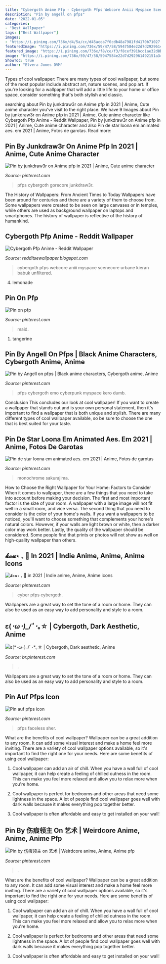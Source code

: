 ```yaml
---
title: "Cybergoth Anime Pfp - Cybergoth Pfps Webcore Aniii Myspace Scenecore Urbane Kieran Babuk Unfiltered"
description: "Pin by angell on pfps"
date: "2022-01-05"
categories:
- "Best Wallpaper"
tags: ["Best Wallpaper"]
images:
- "https://i.pinimg.com/736x/d4/5a/cc/d45acca7f0cdb48a7981fd4170b71027.jpg"
featuredImage: "https://i.pinimg.com/736x/59/47/58/5947584e22d7d292961492151a34de38.jpg"
featured_image: "https://i.pinimg.com/736x/f8/ce/f3/f8cef391bcd1ae32d8be11624b38cc03.jpg"
image: "https://i.pinimg.com/736x/59/47/58/5947584e22d7d292961492151a34de38.jpg"
ShowToc: true
author: "Elvera Jones DVM"
---
```



Types of cool wallpaper:
There are many types of cool wallpaper, but some of the most popular include abstract art, nature scenes, and pop art. If you're looking for a wallpaper that will add a little life to your home or office space, consider something that's both stylish and classic.

	

		
searching about Pin by junkdraw3r on Anime pfp in 2021 | Anime, Cute anime character you've visit to the right place. We have 9 Images about Pin by junkdraw3r on Anime pfp in 2021 | Anime, Cute anime character like Cybergoth Pfp Anime - Reddit Wallpaper, Pin by junkdraw3r on Anime pfp in 2021 | Anime, Cute anime character and also Pin de star loona em animated aes. em 2021 | Anime, Fotos de garotas. Read more:
		
    
## Pin By Junkdraw3r On Anime Pfp In 2021 | Anime, Cute Anime Character

<img loading=lazy src="https://i.pinimg.com/736x/d4/5a/cc/d45acca7f0cdb48a7981fd4170b71027.jpg" onerror="this.onerror=null;this.src='https://tse3.mm.bing.net/th?id=OIP.5DkJuyAKqsiMJ8dfa8WrHwHaHS&amp;pid=15.1';" alt="Pin by junkdraw3r on Anime pfp in 2021 | Anime, Cute anime character">

_Source: pinterest.com_

>pfps cybergoth gorecore junkdraw3r. 

	

The History of Wallpapers: From Ancient Times to Today
Wallpapers have been around for centuries and there are a variety of them to choose from. Some wallpapers were created to be seen on large canvases or in temples, while others are used as background wallpaper on laptops and smartphones. The history of wallpaper is reflective of the history of humankind.

    
## Cybergoth Pfp Anime - Reddit Wallpaper

<img loading=lazy src="https://i.pinimg.com/736x/fb/ea/85/fbea85bd8264b47f973c576de7e689a9.jpg" onerror="this.onerror=null;this.src='https://tse4.mm.bing.net/th?id=OIP.MmYlodVARBw7MmOo4A8P6wHaHU&amp;pid=15.1';" alt="Cybergoth Pfp Anime - Reddit Wallpaper">

_Source: redditsewallpaper.blogspot.com_

>cybergoth pfps webcore aniii myspace scenecore urbane kieran babuk unfiltered. 

	

4. lemonade 

    
## Pin On Pfp

<img loading=lazy src="https://i.pinimg.com/736x/f8/ce/f3/f8cef391bcd1ae32d8be11624b38cc03.jpg" onerror="this.onerror=null;this.src='https://tse4.mm.bing.net/th?id=OIP.GJ761hbpxGgJn4IshHArWgHaIs&amp;pid=15.1';" alt="Pin on pfp">

_Source: pinterest.com_

>maid. 

	

1. tangerine 

    
## Pin By Angell On Pfps | Black Anime Characters, Cybergoth Anime, Anime

<img loading=lazy src="https://i.pinimg.com/736x/52/d2/a0/52d2a034e682445d1b90a65ecd153c6d.jpg" onerror="this.onerror=null;this.src='https://tse4.mm.bing.net/th?id=OIP.8AFHNsJVPGk7JNuGzdGyKQHaIF&amp;pid=15.1';" alt="Pin by Angell on pfps | Black anime characters, Cybergoth anime, Anime">

_Source: pinterest.com_

>pfps cybergoth emo cyberpunk myspace kero dumb. 

	

Conclusion
This concludes our look at cool wallpaper! If you want to create a wallpaper that stands out and is your own personal statement, then it's important to find a wallpaper that is both unique and stylish. There are many different types of cool wallpaper available, so be sure to choose the one that is best suited for your taste.

    
## Pin De Star Loona Em Animated Aes. Em 2021 | Anime, Fotos De Garotas

<img loading=lazy src="https://i.pinimg.com/736x/59/47/58/5947584e22d7d292961492151a34de38.jpg" onerror="this.onerror=null;this.src='https://tse3.mm.bing.net/th?id=OIP.dB2vLaekgMsjsMVVYQqN1gHaHa&amp;pid=15.1';" alt="Pin de star loona em animated aes. em 2021 | Anime, Fotos de garotas">

_Source: pinterest.com_

>monochrome sakurajima. 

	

How to Choose the Right Wallpaper for Your Home: Factors to Consider
When it comes to wallpaper, there are a few things that you need to take into account before making your decision. The first and most important factor is the size of your room. A wallpaper with a large image will not fit well in a small room, and vice versa. 
The second thing that you need to consider is the color of your home's walls. If you want a wallpapers to be noticed, you'll want to choose something that complements your home's natural colors. However, if your walls are light brown or white, then a darker color may work better. 
Lastly, the quality of the wallpaper should be considered. Some people find that prints or photos will not show as well on high-quality wallpaper than others.

    
## 𝓴𝓸𝓾⋆ ₊ 🧸 In 2021 | Indie Anime, Anime, Anime Icons

<img loading=lazy src="https://i.pinimg.com/736x/c6/fc/8b/c6fc8b28bd7bf5939a61c0f365edad58.jpg" onerror="this.onerror=null;this.src='https://tse1.mm.bing.net/th?id=OIP.PmOMSodiP3O3ediICo6paAHaHa&amp;pid=15.1';" alt="𝓴𝓸𝓾⋆ ₊ 🧸 in 2021 | Indie anime, Anime, Anime icons">

_Source: pinterest.com_

>cyber pfps cybergoth. 

	

Wallpapers are a great way to set the tone of a room or home. They can also be used as an easy way to add personality and style to a room.

    
## ε(*･ω･)_/ﾟ･*｡☆ | Cybergoth, Dark Aesthetic, Anime

<img loading=lazy src="https://i.pinimg.com/736x/28/02/33/2802335c9526d9269cd0020525c2766f.jpg" onerror="this.onerror=null;this.src='https://tse2.mm.bing.net/th?id=OIP.CpFIodoBElpjKutL7AixlgAAAA&amp;pid=15.1';" alt="ε(*･ω･)_/ﾟ･*｡☆ | Cybergoth, Dark aesthetic, Anime">

_Source: br.pinterest.com_

>. 

	

Wallpapers are a great way to set the tone of a room or home. They can also be used as an easy way to add personality and style to a room.

    
## Pin Auf Pfps Icon

<img loading=lazy src="https://i.pinimg.com/736x/25/a3/e4/25a3e40bf8d888722be690077067d61b.jpg" onerror="this.onerror=null;this.src='https://tse3.mm.bing.net/th?id=OIP.U3GeJ7SbOieJs6nUsCgOHQHaHZ&amp;pid=15.1';" alt="Pin auf pfps icon">

_Source: pinterest.com_

>pfps faceless sher. 

	

What are the benefits of cool wallpaper?
Wallpaper can be a great addition to any room. It can add some visual interest and make a home feel more inviting. There are a variety of cool wallpaper options available, so it's important to find the right one for your needs. Here are some benefits of using cool wallpaper: 
1. Cool wallpaper can add an air of chill. When you have a wall full of cool wallpaper, it can help create a feeling of chilled outness in the room. This can make you feel more relaxed and allow you to relax more when you're home. 

2. Cool wallpaper is perfect for bedrooms and other areas that need some lightness in the space. A lot of people find cool wallpaper goes well with dark walls because it makes everything pop together better. 

3. Cool wallpaper is often affordable and easy to get installed on your wall!

    
## Pin By 伤痕领主 On 艺术 | Weirdcore Anime, Anime, Anime Pfp

<img loading=lazy src="https://i.pinimg.com/736x/d4/79/6d/d4796dc2e4b8599dd6e1be8cb1c90469.jpg" onerror="this.onerror=null;this.src='https://tse3.mm.bing.net/th?id=OIP.Nf-LMOPmPAp8UXIjVGtFVwHaHa&amp;pid=15.1';" alt="Pin by 伤痕领主 on 艺术 | Weirdcore anime, Anime, Anime pfp">

_Source: pinterest.com_

>. 

	

What are the benefits of cool wallpaper?
Wallpaper can be a great addition to any room. It can add some visual interest and make a home feel more inviting. There are a variety of cool wallpaper options available, so it's important to find the right one for your needs. Here are some benefits of using cool wallpaper: 
1. Cool wallpaper can add an air of chill. When you have a wall full of cool wallpaper, it can help create a feeling of chilled outness in the room. This can make you feel more relaxed and allow you to relax more when you're home. 

2. Cool wallpaper is perfect for bedrooms and other areas that need some lightness in the space. A lot of people find cool wallpaper goes well with dark walls because it makes everything pop together better. 

3. Cool wallpaper is often affordable and easy to get installed on your wall!

